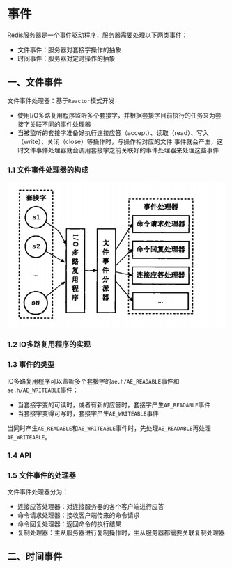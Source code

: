 # 事件

Redis服务器是一个事件驱动程序，服务器需要处理以下两类事件：
- 文件事件：服务器对套接字操作的抽象
- 时间事件：服务器对定时操作的抽象

## 一、文件事件

文件事件处理器：基于`Reactor`模式开发

- 使用I/O多路复用程序监听多个套接字，并根据套接字目前执行的任务来为套接字关联不同的事件处理器
- 当被监听的套接字准备好执行连接应答（accept）、读取（read）、写入（write）、关闭（close）等操作时，与操作相对应的文件
事件就会产生，这时文件事件处理器就会调用套接字之前关联好的事件处理器来处理这些事件

### 1.1 文件事件处理器的构成

![文件事件处理器的四个组成部分](./12-1.png)

### 1.2 IO多路复用程序的实现

### 1.3 事件的类型

IO多路复用程序可以监听多个套接字的`ae.h/AE_READABLE`事件和`ae.h/AE_WRITEABLE`事件：
- 当套接字变的可读时，或者有新的应答时，套接字产生`AE_READABLE`事件
- 当套接字变得可写时，套接字产生`AE_WRITEABLE`事件

当同时产生`AE_READABLE`和`AE_WRITEABLE`事件时，先处理`AE_READABLE`再处理`AE_WRITEABLE`。

### 1.4 API

### 1.5 文件事件的处理器

文件事件处理器分为：
- 连接应答处理器：对连接服务器的各个客户端进行应答
- 命令请求处理器：接收客户端传来的命令请求
- 命令回复处理器：返回命令的执行结果
- 复制处理器：主从服务器进行复制操作时，主从服务器都需要关联复制处理器

## 二、时间事件


